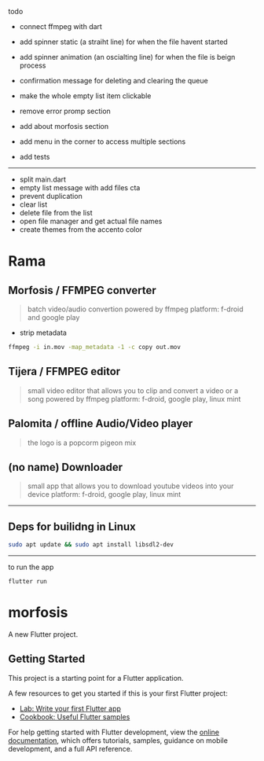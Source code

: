 todo

- connect ffmpeg with dart


- add spinner static (a straiht line) for when the file havent started
- add spinner animation (an oscialting line) for when the file is beign process
- confirmation message for deleting and clearing the queue
- make the whole empty list item clickable
- remove error promp section
- add about morfosis section
- add menu in the corner to access multiple sections
- add tests

-----------------------------------------------------------

- split main.dart
- empty list message with add files cta
- prevent duplication
- clear list
- delete file from the list
- open file manager and get actual file names
- create themes from the accento color













# Rama

## Morfosis / FFMPEG converter
> batch video/audio convertion powered by ffmpeg
platform: f-droid and google play

- strip metadata

```sh
ffmpeg -i in.mov -map_metadata -1 -c copy out.mov
```

## Tijera / FFMPEG editor
> small video editor that allows you to clip and convert a video or a song powered by ffmpeg
platform: f-droid, google play, linux mint

## Palomita / offline Audio/Video player
> the logo is a popcorm pigeon mix

## (no name) Downloader
> small app that allows you to download youtube videos into your device
platform: f-droid, google play, linux mint
------------------------------------------------------------

## Deps for builidng in Linux
```sh
sudo apt update && sudo apt install libsdl2-dev
```

----------------------------------------------------------

to run the app
```
flutter run
```


# morfosis

A new Flutter project.

## Getting Started

This project is a starting point for a Flutter application.

A few resources to get you started if this is your first Flutter project:

- [Lab: Write your first Flutter app](https://docs.flutter.dev/get-started/codelab)
- [Cookbook: Useful Flutter samples](https://docs.flutter.dev/cookbook)

For help getting started with Flutter development, view the
[online documentation](https://docs.flutter.dev/), which offers tutorials,
samples, guidance on mobile development, and a full API reference.

